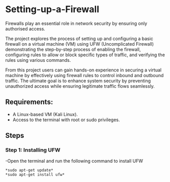 # Setting-up-a-Firewall
Firewalls play an essential role in network security by ensuring only authorised access.

The project explores the process of setting up and configuring a basic firewall on a virtual machine (VM) using UFW (Uncomplicated Firewall) demonstrating the step-by-step process of enabling the firewall, configuring rules to allow or block specific types of traffic, and verifying the rules using various commands. 

From this project users can gain hands-on experience in securing a virtual machine by effectively using firewall rules to control inbound and outbound traffic. The ultimate goal is to enhance system security by preventing unauthorized access while ensuring legitimate traffic flows seamlessly.

## Requirements:
- A Linux-based VM (Kali Linux).
- Access to the terminal with root or sudo privileges.

## Steps

### Step 1: Installing UFW
-Open the terminal and run the following command to install UFW

    *sudo apt-get update*
    *sudo apt-get install ufw*
